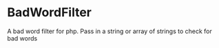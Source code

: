 BadWordFilter
=============

A bad word filter for php. Pass in a string or array of strings to check for bad words
